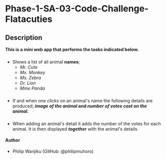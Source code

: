 # Phase-1-SA-03-Code-Challenge-Flatacuties
## Description
**This is a __mini web app__ that performs the tasks indicated below.**
###
- Shows a list of all animal **names**;
   - _Mr. Cute_
   - _Mx. Monkey_
   - _Ms. Zebra_
   - _Dr. Lion_
   - _Mme Panda_

###
- If and when one _clicks_ on an animal's name the following details are produced; **_image of the animal_ and _number of votes cast on the animal._**
###
- When adding an animal's detail it adds the number of the votes for each animal. It is then displayed **_together_** with the animal's details.
#### Author
- Philip Wanjiku (GitHub: @philipmuhoro)

